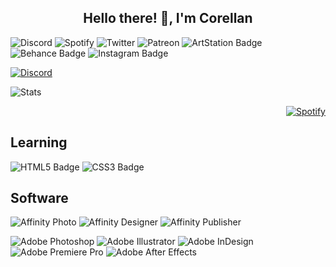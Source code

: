 <!-- Badge generator https://github.com/developStorm/simple-badges  -->

<h2 align="center">Hello there! 👋, I'm Corellan</h2>

![Discord](https://img.shields.io/badge/Discord-5865F2?logo=discord&logoColor=fff&style=flat)
![Spotify](https://img.shields.io/badge/Spotify-1DB954?logo=spotify&logoColor=fff&style=flat)
![Twitter](https://img.shields.io/badge/Twitter-1DA1F2?logo=twitter&logoColor=fff&style=flat)
![Patreon](https://img.shields.io/badge/Patreon-FF424D?logo=patreon&logoColor=fff&style=flat)
![ArtStation Badge](https://img.shields.io/badge/ArtStation-13AFF0?logo=artstation&logoColor=fff&style=flat)
![Behance Badge](https://img.shields.io/badge/Behance-1769FF?logo=behance&logoColor=fff&style=flat)
![Instagram Badge](https://img.shields.io/badge/Instagram-E4405F?logo=instagram&logoColor=fff&style=flat)

<div align="left";>
  
[![Discord](https://lanyard-profile-readme.vercel.app/api/288362986991648778?theme=dark&bg=121212)](https://discord.com/users/288362986991648778)  
</div>

![Stats](https://github-readme-stats.vercel.app/api?username=CorellanStoma&show_icons=true&hide_border=true&bg_color=121212&title_color=CD0952&text_color=C0C6DB&icon_color=CD0952&border_radius=12)


 <div align="right";>


[![Spotify](https://spotify-github-profile.vercel.app/api/view?uid=corellanstoma&cover_image=true&theme=compact)](https://spotify-github-profile.vercel.app/api/view?uid=corellanstoma&redirect=true)

</div>


## Learning
![HTML5 Badge](https://img.shields.io/badge/HTML5-E34F26?logo=html5&logoColor=fff&style=flat)
![CSS3 Badge](https://img.shields.io/badge/CSS3-1572B6?logo=css3&logoColor=fff&style=flat)

## Software
![Affinity Photo](https://img.shields.io/badge/Affinity%20Photo-7E4DD2?logo=affinityphoto&logoColor=fff&style=flat)
![Affinity Designer](https://img.shields.io/badge/Affinity%20Designer-1B72BE?logo=affinitydesigner&logoColor=fff&style=flat)
![Affinity Publisher](https://img.shields.io/badge/Affinity%20Publisher-C9284D?logo=affinitypublisher&logoColor=fff&style=flat)

![Adobe Photoshop](https://img.shields.io/badge/Adobe%20Photoshop-31A8FF?logo=adobephotoshop&logoColor=fff&style=flat)
![Adobe Illustrator](https://img.shields.io/badge/Adobe%20Illustrator-FF9A00?logo=adobeillustrator&logoColor=fff&style=flat)
![Adobe InDesign](https://img.shields.io/badge/Adobe%20InDesign-F36?logo=adobeindesign&logoColor=fff&style=flat)
![Adobe Premiere Pro](https://img.shields.io/badge/Adobe%20Premiere%20Pro-99F?logo=adobepremierepro&logoColor=fff&style=flat)
![Adobe After Effects](https://img.shields.io/badge/Adobe%20After%20Effects-99F?logo=adobeaftereffects&logoColor=fff&style=flat)


